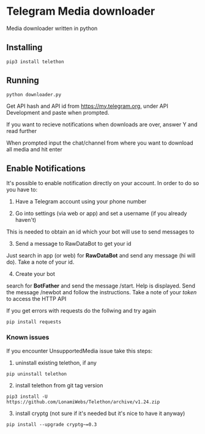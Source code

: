 # Telegram Media downloader

Media downloader written in python

## Installing

```shell
pip3 install telethon
```

## Running

```shell
python downloader.py
```

Get API hash and API id from https://my.telegram.org, under API Development and paste when prompted. 

If you want to recieve notifications when downloads are over, answer Y and read further

When prompted input the chat/channel from where you want to download all media and hit enter

## Enable Notifications

It's possible to enable notification directly on your account.
In order to do so you have to:

1. Have a Telegram account using your phone number

2. Go into settings (via web or app) and set a username (if you already haven't)

This is needed to obtain an id which your bot will use to send messages to

3. Send a message to RawDataBot to get your id

Just search in app (or web) for **RawDataBot** and send any message (hi will do). Take a note of your id.

4. Create your bot

search for **BotFather** and send the message /start. Help is displayed. Send the message /newbot and follow the instructions. Take a note of your _token_ to access the HTTP API

If you get errors with requests do the follwing and try again

```shell
pip install requests
```

### Known issues

If you encounter UnsupportedMedia issue take this steps:

1. uninstall existing telethon, if any

```shell
pip uninstall telethon
```

2. install telethon from git tag version

```shell
pip3 install -U https://github.com/LonamiWebs/Telethon/archive/v1.24.zip
```

3. install cryptg (not sure if it's needed but it's nice to have it anyway)

```shell
pip install --upgrade cryptg~=0.3
```
